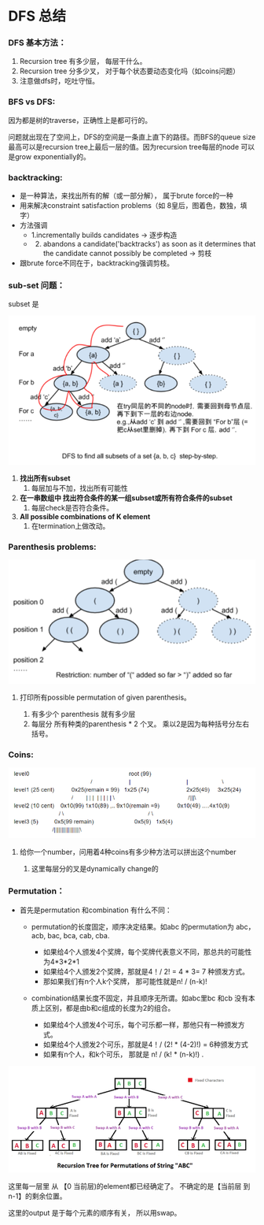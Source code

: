 # DFS 总结

### DFS 基本方法：

1. Recursion tree 有多少层， 每层干什么。
2. Recursion tree 分多少叉， 对于每个状态要动态变化吗（如coins问题）
3. 注意做dfs时，吃吐守恒。

### BFS vs DFS:

因为都是树的traverse，正确性上是都可行的。

问题就出现在了空间上，DFS的空间是一条直上直下的路径。而BFS的queue size最高可以是recursion tree上最后一层的值。因为recursion tree每层的node 可以是grow exponentially的。

### backtracking:

* 是一种算法，来找出所有的解（或一部分解）， 属于brute force的一种
* 用来解决constraint satisfaction problems（如 8皇后，图着色，数独，填字）
* 方法强调
  * 1.incrementally builds candidates -&gt; 逐步构造
  * 2. abandons a candidate\('backtracks'\) as soon as it determines that the candidate cannot possibly be completed -&gt; 剪枝
* 跟brute force不同在于，backtracking强调剪枝。

### sub-set 问题：

subset 是

![](../../.gitbook/assets/image%20%285%29.png)

1. **找出所有subset**
   1. 每层加与不加，找出所有可能性
2. **在一串数组中 找出符合条件的某一组subset或所有符合条件的subset**
   1. 每层check是否符合条件。
3. **All possible combinations of K element**
   1. 在termination上做改动。

### Parenthesis problems:

![](../../.gitbook/assets/image%20%282%29.png)

1. 打印所有possible permutation of given parenthesis。 

   1. 有多少个 parenthesis 就有多少层
   2. 每层分 所有种类的parenthesis \* 2 个叉。 乘以2是因为每种括号分左右括号。

### Coins:

![](../../.gitbook/assets/image%20%2816%29.png)

1. 给你一个number，问用着4种coins有多少种方法可以拼出这个number

   1. 这里每层分的叉是dynamically change的

### Permutation：

* 首先是permutation 和combination 有什么不同：

  * permutation的长度固定，顺序决定结果。如abc 的permutation为 abc，acb, bac, bca, cab, cba.
    * 如果给4个人颁发4个奖牌，每个奖牌代表意义不同，那总共的可能性为4\*3\*2\*1
    * 如果给4个人颁发2个奖牌，那就是4！/ 2! = 4 \* 3= 7 种颁发方式。
    * 那如果我们有n个人k个奖牌， 那可能性就是n! / \(n-k\)! 
  * combination结果长度不固定，并且顺序无所谓。如abc里bc 和cb 没有本质上区别，都是由b和c组成的长度为2的组合。

    * 如果给4个人颁发4个可乐，每个可乐都一样，那他只有一种颁发方式。
    * 如果给4个人颁发2个可乐，那就是4！/ \(2! \* \(4-2\)!\) = 6种颁发方式
    * 如果有n个人，和k个可乐， 那就是 n! / \(k! \* \(n-k\)!\) .

 

![](../../.gitbook/assets/image%20%2810%29.png)

这里每一层里 从 【0 当前层\)的element都已经确定了。  不确定的是【当前层 到n-1】的剩余位置。

这里的output 是于每个元素的顺序有关， 所以用swap。 

